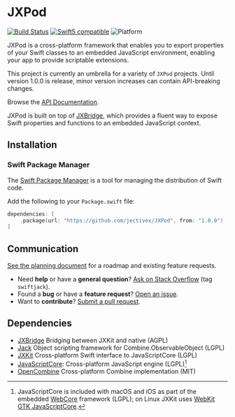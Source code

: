 JXPod
========

[![Build Status][GitHubActionBadge]][ActionsLink]
[![Swift5 compatible][Swift5Badge]][Swift5Link] 
![Platform][SwiftPlatforms]
<!-- [![](https://tokei.rs/b1/github/jectivex/JXPod)](https://github.com/jectivex/JXPod) -->

JXPod is a cross-platform framework that enables you to export
properties of your Swift classes to an embedded JavaScript environment,
enabling your app to provide scriptable extensions.

This project is currently an umbrella for a variety of `JXPod` projects.
Until version 1.0.0 is release, minor version increases can contain
API-breaking changes.

Browse the [API Documentation].

JXPod is built on top of [JXBridge][], which
provides a fluent way to expose Swift properties
and functions to an embedded JavaScript context.

## Installation

### Swift Package Manager

The [Swift Package Manager][] is a tool for managing the distribution of
Swift code.

Add the following to your `Package.swift` file:

  ```swift
  dependencies: [
      .package(url: "https://github.com/jectivex/JXPod", from: "1.0.0")
  ]
  ```

[Swift Package Manager]: https://swift.org/package-manager

## Communication

[See the planning document] for a roadmap and existing feature requests.

 - Need **help** or have a **general question**? [Ask on Stack
   Overflow][] (tag `swiftjack`).
 - Found a **bug** or have a **feature request**? [Open an issue][].
 - Want to **contribute**? [Submit a pull request][].

[See the planning document]: /Documentation/Planning.md
[Read the contributing guidelines]: ./CONTRIBUTING.md#contributing
[Ask on Stack Overflow]: https://stackoverflow.com/questions/tagged/swiftjack
[Open an issue]: https://github.com/jectivex/JXPod/issues/new
[Submit a pull request]: https://github.com/jectivex/JXPod/fork

## Dependencies

 - [JXBridge][] Bridging between JXKit and native (AGPL)
 - [Jack][] Object scripting framework for Combine.ObservableObject (LGPL)
 - [JXKit][] Cross-platform Swift interface to JavaScriptCore (LGPL)
 - [JavaScriptCore][]: Cross-platform JavaScript engine (LGPL)[^1]
 - [OpenCombine][] Cross-platform Combine implementation (MIT)

[^1]: JavaScriptCore is included with macOS and iOS as part of the embedded [WebCore](https://webkit.org/licensing-webkit/) framework (LGPL); on Linux JXKit uses [WebKit GTK JavaScriptCore](https://webkitgtk.org/).


[ProjectLink]: https://github.com/jectivex/JXPod
[ActionsLink]: https://github.com/jectivex/JXPod/actions
[API Documentation]: https://www.jective.org/JXPod/documentation/jackpot/

[Swift]: https://swift.org/
[OpenCombine]: https://github.com/OpenCombine/OpenCombine
[JXPod]: https://github.com/jectivex/JXPod
[JXBridge]: https://github.com/jectivex/JXBridge
[Jack]: https://github.com/jectivex/Jack
[JXKit]: https://github.com/jectivex/JXKit
[JavaScriptCore]: https://trac.webkit.org/wiki/JavaScriptCore

[GitHubActionBadge]: https://img.shields.io/github/workflow/status/jectivex/JXPod/JXPod%20CI

[Swift5Badge]: https://img.shields.io/badge/swift-5-orange.svg?style=flat
[Swift5Link]: https://developer.apple.com/swift/
[SwiftPlatforms]: https://img.shields.io/badge/Platforms-macOS%20|%20iOS%20|%20tvOS%20|%20Linux-teal.svg
